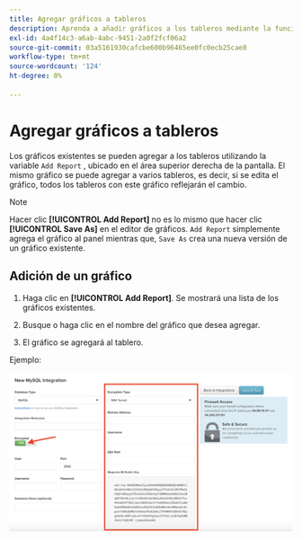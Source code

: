 ```yaml
---
title: Agregar gráficos a tableros
description: Aprenda a añadir gráficos a los tableros mediante la función Agregar informe .
exl-id: 4a4f14c3-a6ab-4abc-9451-2a0f2fcf06a2
source-git-commit: 03a5161930cafcbe600b96465ee0fc0ecb25cae8
workflow-type: tm+mt
source-wordcount: '124'
ht-degree: 0%

---
```


# Agregar gráficos a tableros

Los gráficos existentes se pueden agregar a los tableros utilizando la variable `Add Report` , ubicado en el área superior derecha de la pantalla. El mismo gráfico se puede agregar a varios tableros, es decir, si se edita el gráfico, todos los tableros con este gráfico reflejarán el cambio.

>[!NOTE]
>
>Hacer clic **[!UICONTROL Add Report]** no es lo mismo que hacer clic **[!UICONTROL Save As]** en el editor de gráficos. `Add Report` simplemente agrega el gráfico al panel mientras que, `Save As` crea una nueva versión de un gráfico existente.

## Adición de un gráfico

1. Haga clic en **[!UICONTROL Add Report]**. Se mostrará una lista de los gráficos existentes.

1. Busque o haga clic en el nombre del gráfico que desea agregar.

1. El gráfico se agregará al tablero.

Ejemplo:

![agregar gráfico](../../assets/sql-integration-encrypted-yes.png)
